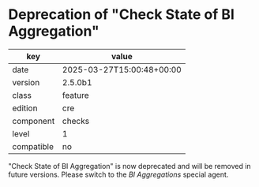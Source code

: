 [//]: # (werk v2)
# Deprecation of "Check State of BI Aggregation"

key        | value
---------- | ---
date       | 2025-03-27T15:00:48+00:00
version    | 2.5.0b1
class      | feature
edition    | cre
component  | checks
level      | 1
compatible | no

"Check State of BI Aggregation" is now deprecated and will be removed in future
versions. Please switch to the *BI Aggregations* special agent.
